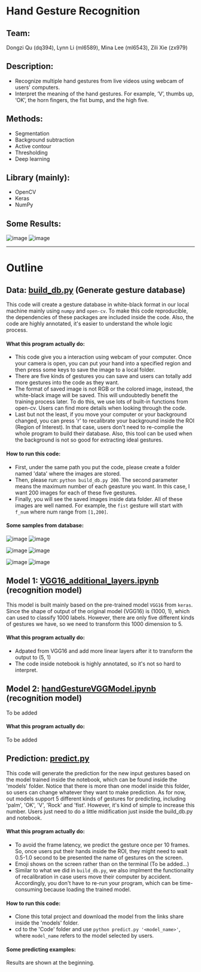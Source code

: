 # Hand Gesture Recognition
## Team: 
Dongzi Qu (dq394), Lynn Li (ml6589), Mina Lee (ml6543), Zili Xie (zx979)
## Description:
* Recognize multiple hand gestures from live videos using webcam of users' computers.
* Interpret the meaning of the hand gestures. For example, ‘V’, thumbs up, ‘OK’, the horn fingers, the fist bump, and the high five.
## Methods: 
* Segmentation
* Background subtraction 
* Active contour
* Thresholding
* Deep learning
## Library (mainly):
* OpenCV
* Keras
* NumPy 
## Some Results:
![image](https://github.com/leelightman/HandGestureRecognizer/blob/master/Code/samples/readme_o.png)
![image](https://github.com/leelightman/HandGestureRecognizer/blob/master/Code/samples/readme_r.png)

------
# Outline
## Data: [build_db.py](https://github.com/leelightman/HandGestureRecognizer/blob/master/Code/build_db.py) (Generate gesture database)
This code will create a gesture database in white-black format in our local machine mainly using ```numpy``` and ```open-cv```. To make this code reproducible, the dependencies of these packages are included inside the code. Also, the code are highly annotated, it's easier to understand the whole logic process.
#### What this program actually do:
* This code give you a interaction using webcam of your computer. Once your camera is open, you can put your hand into a specified region and then press some keys to save the image to a local folder.
* There are five kinds of gestures you can save and users can totally add more gestures into the code as they want.
* The format of saved image is not RGB or the colored image, instead, the white-black image will be saved. This will undoubtedly benefit the training process later. To do this, we use lots of built-in functions from open-cv. Users can find more details when looking through the code.
* Last but not the least, if you move your computer or your background changed, you can press 'r' to recalibrate your background inside the ROI (Region of Interest). In that case, users don't need to re-complie the whole program to build their database. Also, this tool can be used when the background is not so good for extracting ideal gestures.
#### How to run this code:
* First, under the same path you put the code, please create a folder named 'data' where the images are stored.
* Then, please run: ```python build_db.py 200```. The second parameter means the maximum number of each geasture you want. In this case, I want 200 images for each of these five gestures.
* Finally, you will see the saved images inside data folder. All of these images are well named. For example, the ```fist``` gesture will start with ```f_num``` where num range from ```[1,200]```.
#### Some samples from database:

![image](https://github.com/leelightman/HandGestureRecognizer/blob/master/Code/samples/o_1.jpg)
![image](https://github.com/leelightman/HandGestureRecognizer/blob/master/Code/samples/o_12.jpg)

![image](https://github.com/leelightman/HandGestureRecognizer/blob/master/Code/samples/p_3.jpg)
![image](https://github.com/leelightman/HandGestureRecognizer/blob/master/Code/samples/p_4.jpg)

![image](https://github.com/leelightman/HandGestureRecognizer/blob/master/Code/samples/f_2.jpg)
![image](https://github.com/leelightman/HandGestureRecognizer/blob/master/Code/samples/f_9.jpg)

## Model 1: [VGG16_additional_layers.ipynb](https://github.com/leelightman/HandGestureRecognizer/blob/master/Code/VGG16_additional_layers.ipynb) (recognition model)
This model is built mainly based on the pre-trained model ```VGG16``` from ```keras```. Since the shape of output of the original model (VGG16) is (1000, 1), which can used to classify 1000 labels. However, there are only five different kinds of gestures we have, so we need to transform this 1000 dimension to 5.
#### What this program actually do:
* Adpated from VGG16 and add more linear layers after it to transform the output to (5, 1)
* The code inside notebook is highly annotated, so it's not so hard to interpret.
## Model 2: [handGestureVGGModel.ipynb](https://github.com/leelightman/HandGestureRecognizer/blob/master/Code/handGestureVGGModel.ipynb) (recognition model)
To be added
#### What this program actually do:
To be added

## Prediction: [predict.py](https://github.com/leelightman/HandGestureRecognizer/blob/master/Code/predict.py)
This code will generate the prediction for the new input gestures based on the model trained inside the notebook, which can be found inside the 'models' folder. Notice that there is more than one model inside this folder, so users can change whatever they want to make prediction. As for now, out models support 5 different kinds of gestures for predicting, including 'palm', 'OK', 'V', 'Rock' and 'fist'. However, it's kind of simple to increase this number. Users just need to do a little midification just inside the build_db.py and notebook.
#### What this program actually do:
* To avoid the frame latency, we predict the gesture once per 10 frames. So, once users put their hands inside the ROI, they might need to wait 0.5-1.0 second to be presented the name of gestures on the screen.
* Emoji shows on the screen rather than on the terminal (To be added...)
* Similar to what we did in ```build_db.py```, we also implment the functionality of recalibration in case users move their computer by accident. Accordingly, you don't have to re-run your program, which can be time-consuming because loading the trained model.
#### How to run this code:
* Clone this total project and download the model from the links share inside the 'models' folder.
* cd to the 'Code' folder and use ```python predict.py '<model_name>'```, where ```model_name``` refers to the model selected by users.
#### Some predicting examples:
Results are shown at the beginning.


